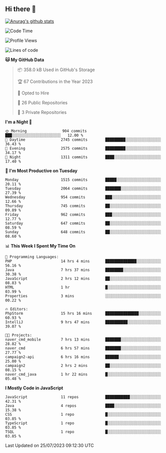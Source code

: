 ## Hi there 👋

[![Anurag's github stats](https://github-readme-stats.vercel.app/api?username=Songwonseok)](https://github.com/anuraghazra/github-readme-stats)



<!--START_SECTION:waka-->
![Code Time](http://img.shields.io/badge/Code%20Time-2%2C351%20hrs%2034%20mins-blue)

![Profile Views](http://img.shields.io/badge/Profile%20Views-0-blue)

![Lines of code](https://img.shields.io/badge/From%20Hello%20World%20I%27ve%20Written-35.0%20million%20lines%20of%20code-blue)

**🐱 My GitHub Data** 

> 📦 358.0 kB Used in GitHub's Storage 
 > 
> 🏆 67 Contributions in the Year 2023
 > 
> 💼 Opted to Hire
 > 
> 📜 26 Public Repositories 
 > 
> 🔑 3 Private Repositories 
 > 
**I'm a Night 🦉** 

```text
🌞 Morning                904 commits         ███░░░░░░░░░░░░░░░░░░░░░░   12.00 % 
🌆 Daytime                2745 commits        █████████░░░░░░░░░░░░░░░░   36.43 % 
🌃 Evening                2575 commits        █████████░░░░░░░░░░░░░░░░   34.17 % 
🌙 Night                  1311 commits        ████░░░░░░░░░░░░░░░░░░░░░   17.40 % 
```
📅 **I'm Most Productive on Tuesday** 

```text
Monday                   1515 commits        █████░░░░░░░░░░░░░░░░░░░░   20.11 % 
Tuesday                  2064 commits        ███████░░░░░░░░░░░░░░░░░░   27.39 % 
Wednesday                954 commits         ███░░░░░░░░░░░░░░░░░░░░░░   12.66 % 
Thursday                 745 commits         ██░░░░░░░░░░░░░░░░░░░░░░░   09.89 % 
Friday                   962 commits         ███░░░░░░░░░░░░░░░░░░░░░░   12.77 % 
Saturday                 647 commits         ██░░░░░░░░░░░░░░░░░░░░░░░   08.59 % 
Sunday                   648 commits         ██░░░░░░░░░░░░░░░░░░░░░░░   08.60 % 
```


📊 **This Week I Spent My Time On** 

```text
💬 Programming Languages: 
PHP                      14 hrs 4 mins       ██████████████░░░░░░░░░░░   56.16 % 
Java                     7 hrs 37 mins       ████████░░░░░░░░░░░░░░░░░   30.38 % 
JavaScript               2 hrs 12 mins       ██░░░░░░░░░░░░░░░░░░░░░░░   08.83 % 
HTML                     1 hr                █░░░░░░░░░░░░░░░░░░░░░░░░   03.99 % 
Properties               3 mins              ░░░░░░░░░░░░░░░░░░░░░░░░░   00.22 % 

🔥 Editors: 
PhpStorm                 15 hrs 16 mins      ███████████████░░░░░░░░░░   60.93 % 
IntelliJ                 9 hrs 47 mins       ██████████░░░░░░░░░░░░░░░   39.07 % 

🐱‍💻 Projects: 
naver_cmd_mobile         7 hrs 13 mins       ███████░░░░░░░░░░░░░░░░░░   28.82 % 
naver_cmd                6 hrs 57 mins       ███████░░░░░░░░░░░░░░░░░░   27.77 % 
campaign2-api            6 hrs 16 mins       ██████░░░░░░░░░░░░░░░░░░░   25.00 % 
campaign2                2 hrs 2 mins        ██░░░░░░░░░░░░░░░░░░░░░░░   08.15 % 
naver_cmd_java           1 hr 22 mins        █░░░░░░░░░░░░░░░░░░░░░░░░   05.48 % 
```

**I Mostly Code in JavaScript** 

```text
JavaScript               11 repos            ███████████░░░░░░░░░░░░░░   42.31 % 
Java                     4 repos             ████░░░░░░░░░░░░░░░░░░░░░   15.38 % 
CSS                      1 repo              █░░░░░░░░░░░░░░░░░░░░░░░░   03.85 % 
TypeScript               1 repo              █░░░░░░░░░░░░░░░░░░░░░░░░   03.85 % 
TSQL                     1 repo              █░░░░░░░░░░░░░░░░░░░░░░░░   03.85 % 
```




 Last Updated on 25/07/2023 09:12:30 UTC
<!--END_SECTION:waka-->

